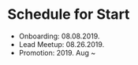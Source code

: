 # Schedule for Start

* Onboarding: 08.08.2019.
* Lead Meetup: 08.26.2019.
* Promotion: 2019. Aug ~
